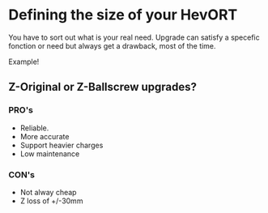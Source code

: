 # Defining the size of your HevORT

You have to sort out what is your real need.
Upgrade can satisfy a specefic fonction or need but always get a drawback, most of the time.

Example!

## Z-Original or Z-Ballscrew upgrades?
### PRO's
- Reliable.
- More accurate
- Support heavier charges
- Low maintenance

### CON's
- Not alway cheap
- Z loss of +/-30mm

